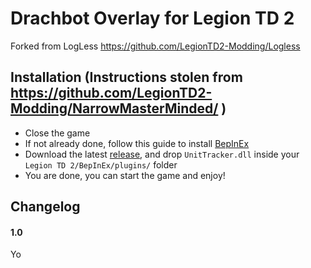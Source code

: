 # Drachbot Overlay for Legion TD 2

Forked from LogLess https://github.com/LegionTD2-Modding/Logless

## Installation (Instructions stolen from https://github.com/LegionTD2-Modding/NarrowMasterMinded/ )
- Close the game
- If not already done, follow this guide to install [BepInEx](https://github.com/LegionTD2-Modding/.github/wiki/Installation-of-BepInEx)
- Download the latest [release](https://github.com/BoSen29/UnitTracker/releases/latest), and drop `UnitTracker.dll` inside your `Legion TD 2/BepInEx/plugins/` folder
- You are done, you can start the game and enjoy!

## Changelog
#### 1.0
Yo

